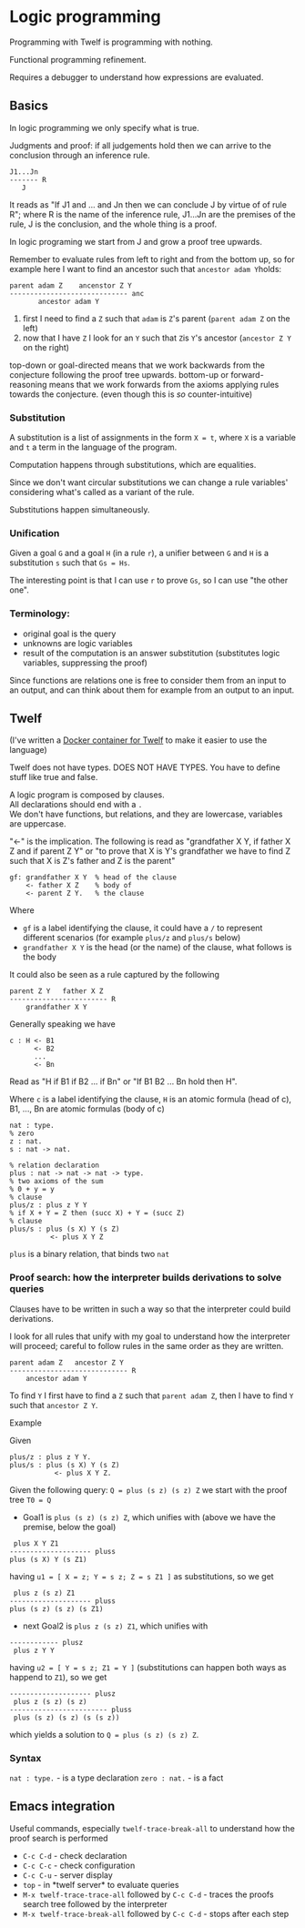 # Logic programming

Programming with Twelf is programming with nothing.

Functional programming refinement.

Requires a debugger to understand how expressions are evaluated.

## Basics

In logic programming we only specify what is true.

Judgments and proof: if all judgements hold then we can arrive to the conclusion through an inference rule. 

```
J1...Jn
------- R
   J
```

It reads as "If J1 and ... and Jn then we can conclude J by virtue of of rule 
R"; where R is the name of the inference rule, J1...Jn are the premises of the
rule, J is the conclusion, and the whole thing is a proof.

In logic programing we start from J and grow a proof tree upwards.

Remember to evaluate rules from left to right and from the bottom up, so for example here I want to find an ancestor
such that `ancestor adam Y`holds:

```
parent adam Z    ancenstor Z Y
----------------------------- anc
       ancestor adam Y
```

1) first I need to find a `Z` such that `adam` is `Z`'s parent (`parent adam Z` on the left)
2) now that I have `Z` I look for an `Y` such that `Z`is `Y`'s ancestor (`ancestor Z Y` on the right)

top-down or goal-directed means that we work backwards from the conjecture following the proof tree upwards.
bottom-up or forward-reasoning means that we work forwards from the axioms applying rules towards the conjecture.
(even though this is *so* counter-intuitive)

### Substitution

A substitution is a list of assignments in the form `X = t`, where `X` is a variable and `t` a term in the language of the program.

Computation happens through substitutions, which are equalities.

Since we don't want circular substitutions we can change a rule variables' considering what's called as a variant of the rule.

Substitutions happen simultaneously.

### Unification

Given a goal `G` and a goal `H` (in a rule `r`), a unifier between `G` and `H` is a substitution
`s` such that `Gs = Hs`.

The interesting point is that I can use `r` to prove `Gs`, so I can use "the other one".

### Terminology:

 * original goal is the query 
 * unknowns are logic variables
 * result of the computation is an answer substitution (substitutes logic variables, suppressing the proof)

Since functions are relations one is free to consider them from an input to an output, and can think about them for example from an output to an input.

## Twelf

(I've written a [Docker container for Twelf](https://github.com/lazywithclass/twelf-docker) to make it easier to use the language)

Twelf does not have types. DOES NOT HAVE TYPES. You have to define stuff like true and false.

A logic program is composed by clauses.<br />
All declarations should end with a `.`<br />
We don't have functions, but relations, and they are lowercase, variables are uppercase.<br />

"<-" is the implication. The following is read as "grandfather X Y, if father X Z and if parent Z Y" or "to prove that X is Y's grandfather we have to find Z such that 
X is Z's father and Z is the parent"

``` twelf
gf: grandfather X Y  % head of the clause
    <- father X Z    % body of 
    <- parent Z Y.   % the clause
```

Where
* `gf` is a label identifying the clause, it could have a `/` to represent different scenarios (for example `plus/z` and `plus/s` below)
* `grandfather X Y` is the head (or the name) of the clause, what follows is the body

It could also be seen as a rule captured by the following

```
parent Z Y   father X Z
------------------------ R
    grandfather X Y
```

Generally speaking we have

```twelf
c : H <- B1
      <- B2
      ...
      <- Bn
```

Read as "H if B1 if B2 ... if Bn" or "If B1 B2 ... Bn hold then H".

Where `c` is a label identifying the clause, `H` is an atomic formula (head of c), B1, ..., Bn are atomic formulas (body of c)

``` twelf
nat : type.
% zero
z : nat.
s : nat -> nat.

% relation declaration
plus : nat -> nat -> nat -> type.
% two axioms of the sum
% 0 + y = y
% clause
plus/z : plus z Y Y
% if X + Y = Z then (succ X) + Y = (succ Z)
% clause
plus/s : plus (s X) Y (s Z)
          <- plus X Y Z
```

`plus` is a binary relation, that binds two `nat`

### Proof search: how the interpreter builds derivations to solve queries

Clauses have to be written in such a way so that the interpreter could build derivations.

I look for all rules that unify with my goal to understand how the interpreter will proceed;
careful to follow rules in the same order as they are written.

```
parent adam Z   ancestor Z Y
----------------------------- R
    ancestor adam Y
```

To find `Y` I first have to find a `Z` such that `parent adam Z`, then I have to find `Y` such that `ancestor Z Y`.

Example

Given 
```Twelf
plus/z : plus z Y Y.
plus/s : plus (s X) Y (s Z)
           <- plus X Y Z.
```

Given the following query: `Q = plus (s z) (s z) Z` we start with the proof tree `T0 = Q`
 * Goal1 is `plus (s z) (s z) Z`, which unifies with (above we have the premise, below the goal)
```
 plus X Y Z1
-------------------- pluss
plus (s X) Y (s Z1)
```
having `u1 = [ X = z; Y = s z; Z = s Z1 ]` as substitutions, so we get

```
 plus z (s z) Z1
-------------------- pluss
plus (s z) (s z) (s Z1)
```
 * next Goal2 is `plus z (s z) Z1`, which unifies with 
```
------------ plusz
 plus z Y Y
```
having `u2 = [ Y = s z; Z1 = Y ]` (substitutions can happen both ways as happend to `Z1`), so we get 
```
-------------------- plusz
 plus z (s z) (s z)
------------------------ pluss
 plus (s z) (s z) (s (s z))
```

which yields a solution to `Q = plus (s z) (s z) Z`.

### Syntax

`nat : type.` - is a type declaration
`zero : nat.` - is a fact

## Emacs integration

Useful commands, especially `twelf-trace-break-all` to understand how the proof search is performed

* `C-c C-d` - check declaration
* `C-c C-c` - check configuration
* `C-c C-u` - server display
* `top` - in \*twelf server\* to evaluate queries
* `M-x twelf-trace-trace-all` followed by `C-c C-d` - traces the proofs search tree followed by the interpreter
* `M-x twelf-trace-break-all` followed by `C-c C-d` - stops after each step
